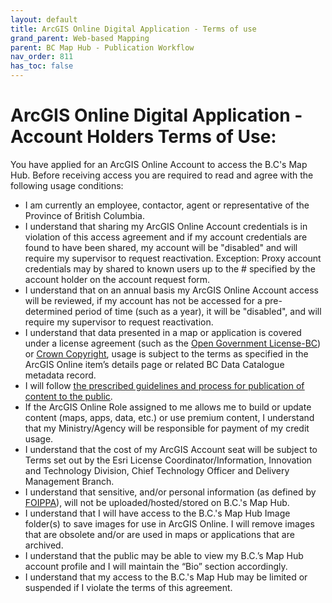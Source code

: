 ```yaml
---
layout: default
title: ArcGIS Online Digital Application - Terms of use
grand_parent: Web-based Mapping
parent: BC Map Hub - Publication Workflow
nav_order: 811
has_toc: false
---
```


#  ArcGIS Online Digital Application - Account Holders Terms of Use:

You have applied for an ArcGIS Online Account to access the B.C's Map Hub. Before receiving access you are required to read and agree with the following usage conditions:

- I am currently an employee, contactor, agent or representative of the Province of British Columbia.
- I understand that sharing my ArcGIS Online Account credentials is in violation of this access agreement and if my account credentials are found to have been shared, my account will be "disabled" and will require my supervisor to request reactivation.  Exception:  Proxy account credentials may by shared to known users up to the # specified
by the account holder on the account request form.
- I understand that on an annual basis my ArcGIS Online Account access will be reviewed, if my account has not be accessed for a pre-determined period of time (such as a year), it will be "disabled", and will require my supervisor to request reactivation.
- I understand that data presented in a map or application is covered under a license agreement (such as the <a href="http://www.data.gov.bc.ca/dbc/about/open_data.page"><U>Open Government License-BC</u></a>) or <a href="http://www2.gov.bc.ca/gov/content/home/copyright"><u>Crown Copyright</u></a>, usage is subject to the terms as specified in the ArcGIS Online item’s details page or related BC Data Catalogue metadata record.
- I will follow <a href="http://www2.gov.bc.ca/gov/content/governments/about-the-bc-government/databc/geographic-data-and-services/agol"><u>the prescribed guidelines and process for publication of content to the public</u></a>.
- If the ArcGIS Online Role assigned to me allows me to build or update content (maps, apps, data, etc.) or use premium content, I understand that my Ministry/Agency will be responsible for payment of my credit usage.
- I understand that the cost of my ArcGIS Account seat will be subject to Terms set out by the Esri License Coordinator/Information, Innovation and Technology Division, Chief Technology Officer and Delivery Management
Branch.
- I understand that sensitive, and/or personal information (as defined by <a href="http://www.bclaws.ca/Recon/document/ID/freeside/96165_00"><u>FOIPPA</u></a>), will not be uploaded/hosted/stored on B.C.'s Map Hub.
- I understand that I will have access to the B.C.'s Map Hub Image folder(s) to save images for use in ArcGIS Online.  I will remove images that are obsolete and/or are used in maps or applications that are archived.
- I understand that the public may be able to view my B.C.’s Map Hub account profile and I will maintain the “Bio” section accordingly.
- I understand that my access to the B.C.'s Map Hub may be limited or suspended if I violate the terms of this agreement.
